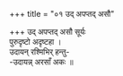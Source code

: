 +++
title = "०१ उद् अपप्तद् असौ"

+++
उद् अपप्तद् असौ सूर्यः  
पुरुदृष्टो अदृष्टहा ।  
उदायन् रश्मिभिर् हन्तु-  
-उदायन्न् अरसाँ अकः ॥